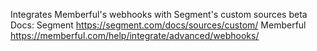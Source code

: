 Integrates Memberful's webhooks with Segment's custom sources beta
Docs: 
Segment https://segment.com/docs/sources/custom/
Memberful https://memberful.com/help/integrate/advanced/webhooks/
